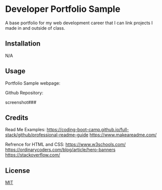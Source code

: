 # Developer Portfolio Sample

A base portfolio for my web development career that I can link projects I made in and outside of class. 

## Installation

N/A

## Usage

Portfolio Sample webpage:

Github Repository:

screenshot###

## Credits

Read Me Examples: 
https://coding-boot-camp.github.io/full-stack/github/professional-readme-guide
https://www.makeareadme.com/

Refrence for HTML and CSS: 
https://www.w3schools.com/
https://ordinarycoders.com/blog/article/hero-banners
https://stackoverflow.com/

## License

[MIT](https://choosealicense.com/licenses/mit/)